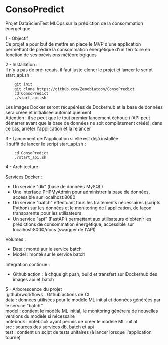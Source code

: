 # ConsoPredict
Projet DataScienTest MLOps sur la prédiction de la consommation énergétique

1 - Objectif  
Ce projet a pour but de mettre en place le MVP d'une application permettant de prédire la consommation énergétique d'un territoire en fonction de ses prévisions météorologiques

2 - Installation :  
Il n'y a pas de pré-requis, il faut juste cloner le projet et lancer le script start_api.sh :  
```
    git init
    git clone https://github.com/Zenobiatoon/ConsoPredict
    cd ConsoPredict
    ./start_api.sh
```
Les images Docker seront récupérées de Dockerhub et la base de données sera créée et initialisée automatiquement  
Attention : il se peut que le tout premier lancement échoue (l'API peut démarrer avant que la base de données ne soit complètement créée), dans ce cas, arrêter l'application et la relancer

3 - Lancement de l'application si elle est déjà installée  
Il suffit de lancer le script start_api.sh :  
```
    cd ConsoPredict
    ./start_api.sh
```

4 - Architecture  

Services Docker :
- Un service "db" (base de données MySQL)
- Une interface PHPMyAdmin pour administrer la base de données, accessible sur localhost:8080
- Un service "batch" effectuant tous les traitements nécessaires (scripts Python) sur les données et le monitoring de l'application, de façon transparente pour les utilisateurs
- Un service "api" (FastAPI) permettant aux utilisateurs d'obtenir les prédictions de consommation énergétique, accessible sur localhost:8000/docs (swagger de l'API)  

Volumes :
- Data : monté sur le service batch
- Model : monté sur le service batch  

Intégration continue :
- Github action : à chque git push, build et transfert sur Dockerhub des images api et batch 

5 - Arborescence du projet  
.github/workflows : Github actions de CI  
data : données utilisées pour le modèle ML initial et données générées par le service "batch"  
model : contient le modèle ML initial, le monitoring générera de nouvelles versions du modèle si nécessaire  
notebook : notebook ayant permis de créer le modèle ML initial  
src : sources des services db, batch et api  
test : contient un scipt de tests unitaires (à lancer lorsque l'application tourne)  
